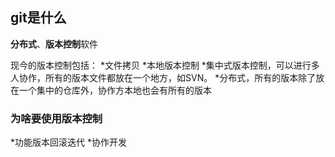 ## git是什么

**分布式**、**版本控制**软件

现今的版本控制包括：
*文件拷贝
*本地版本控制
*集中式版本控制，可以进行多人协作，所有的版本文件都放在一个地方，如SVN。
*分布式，所有的版本除了放在一个集中的仓库外，协作方本地也会有所有的版本

### 为啥要使用版本控制

*功能版本回滚迭代
*协作开发